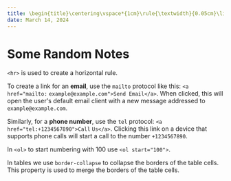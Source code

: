 ```yaml
---
title: \begin{title}\centering\vspace*{1cm}\rule{\textwidth}{0.05cm}\linebreak\vspace{0.5cm}{\Huge\bfseries Practice Session 1 \par}\vspace{0.1cm}\hrule\end{title}
date: March 14, 2024
---
```


# Some Random Notes

`<hr>` is used to create a horizontal rule.

To create a link for an **email**, use the `mailto` protocol like this: `<a href="mailto:` `example@example.com">Send Email</a>`. When clicked, this will open the user's default email client with a new message addressed to `example@example.com`.

Similarly, for a **phone number**, use the `tel` protocol: `<a href="tel:+1234567890">Call` `Us</a>`. Clicking this link on a device that supports phone calls will start a call to the number `+1234567890`.

In `<ol>` to start numbering with 100 use `<ol start="100">`.

In tables we use `border-collapse` to collapse the borders of the table cells. This property is used to merge the borders of the table cells.

